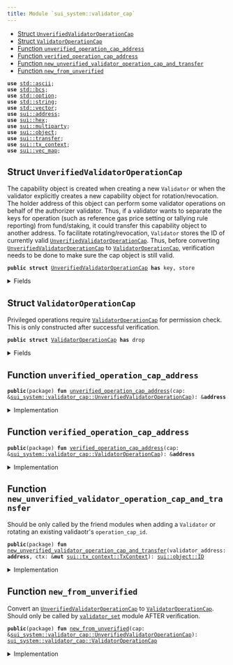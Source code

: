 ```yaml
---
title: Module `sui_system::validator_cap`
---
```




-  [Struct `UnverifiedValidatorOperationCap`](#sui_system_validator_cap_UnverifiedValidatorOperationCap)
-  [Struct `ValidatorOperationCap`](#sui_system_validator_cap_ValidatorOperationCap)
-  [Function `unverified_operation_cap_address`](#sui_system_validator_cap_unverified_operation_cap_address)
-  [Function `verified_operation_cap_address`](#sui_system_validator_cap_verified_operation_cap_address)
-  [Function `new_unverified_validator_operation_cap_and_transfer`](#sui_system_validator_cap_new_unverified_validator_operation_cap_and_transfer)
-  [Function `new_from_unverified`](#sui_system_validator_cap_new_from_unverified)


<pre><code><b>use</b> <a href="../std/ascii.md#std_ascii">std::ascii</a>;
<b>use</b> <a href="../std/bcs.md#std_bcs">std::bcs</a>;
<b>use</b> <a href="../std/option.md#std_option">std::option</a>;
<b>use</b> <a href="../std/string.md#std_string">std::string</a>;
<b>use</b> <a href="../std/vector.md#std_vector">std::vector</a>;
<b>use</b> <a href="../sui/address.md#sui_address">sui::address</a>;
<b>use</b> <a href="../sui/hex.md#sui_hex">sui::hex</a>;
<b>use</b> <a href="../sui/multiparty.md#sui_multiparty">sui::multiparty</a>;
<b>use</b> <a href="../sui/object.md#sui_object">sui::object</a>;
<b>use</b> <a href="../sui/transfer.md#sui_transfer">sui::transfer</a>;
<b>use</b> <a href="../sui/tx_context.md#sui_tx_context">sui::tx_context</a>;
<b>use</b> <a href="../sui/vec_map.md#sui_vec_map">sui::vec_map</a>;
</code></pre>



<a name="sui_system_validator_cap_UnverifiedValidatorOperationCap"></a>

## Struct `UnverifiedValidatorOperationCap`

The capability object is created when creating a new <code>Validator</code> or when the
validator explicitly creates a new capability object for rotation/revocation.
The holder address of this object can perform some validator operations on behalf of
the authorizer validator. Thus, if a validator wants to separate the keys for operation
(such as reference gas price setting or tallying rule reporting) from fund/staking, it
could transfer this capability object to another address.
To facilitate rotating/revocation, <code>Validator</code> stores the ID of currently valid
<code><a href="../sui_system/validator_cap.md#sui_system_validator_cap_UnverifiedValidatorOperationCap">UnverifiedValidatorOperationCap</a></code>. Thus, before converting <code><a href="../sui_system/validator_cap.md#sui_system_validator_cap_UnverifiedValidatorOperationCap">UnverifiedValidatorOperationCap</a></code>
to <code><a href="../sui_system/validator_cap.md#sui_system_validator_cap_ValidatorOperationCap">ValidatorOperationCap</a></code>, verification needs to be done to make sure
the cap object is still valid.


<pre><code><b>public</b> <b>struct</b> <a href="../sui_system/validator_cap.md#sui_system_validator_cap_UnverifiedValidatorOperationCap">UnverifiedValidatorOperationCap</a> <b>has</b> key, store
</code></pre>



<details>
<summary>Fields</summary>


<dl>
<dt>
<code>id: <a href="../sui/object.md#sui_object_UID">sui::object::UID</a></code>
</dt>
<dd>
</dd>
<dt>
<code>authorizer_validator_address: <b>address</b></code>
</dt>
<dd>
</dd>
</dl>


</details>

<a name="sui_system_validator_cap_ValidatorOperationCap"></a>

## Struct `ValidatorOperationCap`

Privileged operations require <code><a href="../sui_system/validator_cap.md#sui_system_validator_cap_ValidatorOperationCap">ValidatorOperationCap</a></code> for permission check.
This is only constructed after successful verification.


<pre><code><b>public</b> <b>struct</b> <a href="../sui_system/validator_cap.md#sui_system_validator_cap_ValidatorOperationCap">ValidatorOperationCap</a> <b>has</b> drop
</code></pre>



<details>
<summary>Fields</summary>


<dl>
<dt>
<code>authorizer_validator_address: <b>address</b></code>
</dt>
<dd>
</dd>
</dl>


</details>

<a name="sui_system_validator_cap_unverified_operation_cap_address"></a>

## Function `unverified_operation_cap_address`



<pre><code><b>public</b>(package) <b>fun</b> <a href="../sui_system/validator_cap.md#sui_system_validator_cap_unverified_operation_cap_address">unverified_operation_cap_address</a>(cap: &<a href="../sui_system/validator_cap.md#sui_system_validator_cap_UnverifiedValidatorOperationCap">sui_system::validator_cap::UnverifiedValidatorOperationCap</a>): &<b>address</b>
</code></pre>



<details>
<summary>Implementation</summary>


<pre><code><b>public</b>(package) <b>fun</b> <a href="../sui_system/validator_cap.md#sui_system_validator_cap_unverified_operation_cap_address">unverified_operation_cap_address</a>(cap: &<a href="../sui_system/validator_cap.md#sui_system_validator_cap_UnverifiedValidatorOperationCap">UnverifiedValidatorOperationCap</a>): &<b>address</b> {
    &cap.authorizer_validator_address
}
</code></pre>



</details>

<a name="sui_system_validator_cap_verified_operation_cap_address"></a>

## Function `verified_operation_cap_address`



<pre><code><b>public</b>(package) <b>fun</b> <a href="../sui_system/validator_cap.md#sui_system_validator_cap_verified_operation_cap_address">verified_operation_cap_address</a>(cap: &<a href="../sui_system/validator_cap.md#sui_system_validator_cap_ValidatorOperationCap">sui_system::validator_cap::ValidatorOperationCap</a>): &<b>address</b>
</code></pre>



<details>
<summary>Implementation</summary>


<pre><code><b>public</b>(package) <b>fun</b> <a href="../sui_system/validator_cap.md#sui_system_validator_cap_verified_operation_cap_address">verified_operation_cap_address</a>(cap: &<a href="../sui_system/validator_cap.md#sui_system_validator_cap_ValidatorOperationCap">ValidatorOperationCap</a>): &<b>address</b> {
    &cap.authorizer_validator_address
}
</code></pre>



</details>

<a name="sui_system_validator_cap_new_unverified_validator_operation_cap_and_transfer"></a>

## Function `new_unverified_validator_operation_cap_and_transfer`

Should be only called by the friend modules when adding a <code>Validator</code>
or rotating an existing validaotr's <code>operation_cap_id</code>.


<pre><code><b>public</b>(package) <b>fun</b> <a href="../sui_system/validator_cap.md#sui_system_validator_cap_new_unverified_validator_operation_cap_and_transfer">new_unverified_validator_operation_cap_and_transfer</a>(validator_address: <b>address</b>, ctx: &<b>mut</b> <a href="../sui/tx_context.md#sui_tx_context_TxContext">sui::tx_context::TxContext</a>): <a href="../sui/object.md#sui_object_ID">sui::object::ID</a>
</code></pre>



<details>
<summary>Implementation</summary>


<pre><code><b>public</b>(package) <b>fun</b> <a href="../sui_system/validator_cap.md#sui_system_validator_cap_new_unverified_validator_operation_cap_and_transfer">new_unverified_validator_operation_cap_and_transfer</a>(
    validator_address: <b>address</b>,
    ctx: &<b>mut</b> TxContext,
): ID {
    // This function needs to be called only by the <a href="../sui_system/validator.md#sui_system_validator">validator</a> itself, except
    // 1. in <a href="../sui_system/genesis.md#sui_system_genesis">genesis</a> where all valdiators are created by @0x0
    // 2. in tests where @0x0 could be used to simplify the setup
    <b>let</b> sender_address = ctx.sender();
    <b>assert</b>!(sender_address == @0x0 || sender_address == validator_address, 0);
    <b>let</b> operation_cap = <a href="../sui_system/validator_cap.md#sui_system_validator_cap_UnverifiedValidatorOperationCap">UnverifiedValidatorOperationCap</a> {
        id: object::new(ctx),
        authorizer_validator_address: validator_address,
    };
    <b>let</b> operation_cap_id = object::id(&operation_cap);
    transfer::public_transfer(operation_cap, validator_address);
    operation_cap_id
}
</code></pre>



</details>

<a name="sui_system_validator_cap_new_from_unverified"></a>

## Function `new_from_unverified`

Convert an <code><a href="../sui_system/validator_cap.md#sui_system_validator_cap_UnverifiedValidatorOperationCap">UnverifiedValidatorOperationCap</a></code> to <code><a href="../sui_system/validator_cap.md#sui_system_validator_cap_ValidatorOperationCap">ValidatorOperationCap</a></code>.
Should only be called by <code><a href="../sui_system/validator_set.md#sui_system_validator_set">validator_set</a></code> module AFTER verification.


<pre><code><b>public</b>(package) <b>fun</b> <a href="../sui_system/validator_cap.md#sui_system_validator_cap_new_from_unverified">new_from_unverified</a>(cap: &<a href="../sui_system/validator_cap.md#sui_system_validator_cap_UnverifiedValidatorOperationCap">sui_system::validator_cap::UnverifiedValidatorOperationCap</a>): <a href="../sui_system/validator_cap.md#sui_system_validator_cap_ValidatorOperationCap">sui_system::validator_cap::ValidatorOperationCap</a>
</code></pre>



<details>
<summary>Implementation</summary>


<pre><code><b>public</b>(package) <b>fun</b> <a href="../sui_system/validator_cap.md#sui_system_validator_cap_new_from_unverified">new_from_unverified</a>(
    cap: &<a href="../sui_system/validator_cap.md#sui_system_validator_cap_UnverifiedValidatorOperationCap">UnverifiedValidatorOperationCap</a>,
): <a href="../sui_system/validator_cap.md#sui_system_validator_cap_ValidatorOperationCap">ValidatorOperationCap</a> {
    <a href="../sui_system/validator_cap.md#sui_system_validator_cap_ValidatorOperationCap">ValidatorOperationCap</a> {
        authorizer_validator_address: cap.authorizer_validator_address
    }
}
</code></pre>



</details>
